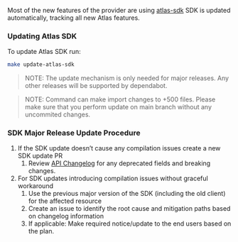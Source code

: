 Most of the new features of the provider are using [atlas-sdk](https://github.com/mongodb/atlas-sdk-go)
SDK is updated automatically, tracking all new Atlas features.

### Updating Atlas SDK 

To update Atlas SDK run:

```bash
make update-atlas-sdk
```

> NOTE: The update mechanism is only needed for major releases. Any other releases will be supported by dependabot.

> NOTE: Command can make import changes to +500 files. Please make sure that you perform update on main branch without any uncommited changes.

### SDK Major Release Update Procedure

1. If the SDK update doesn’t cause any compilation issues create a new SDK update PR
   1. Review [API Changelog](https://www.mongodb.com/docs/atlas/reference/api-resources-spec/changelog) for any deprecated fields and breaking changes.
2. For SDK updates introducing compilation issues without graceful workaround
   1. Use the previous major version of the SDK (including the old client) for the affected resource
   2. Create an issue to identify the root cause and mitigation paths based on changelog information  
   2. If applicable: Make required notice/update to the end users based on the plan.
